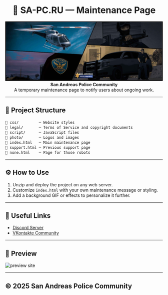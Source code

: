 
<h1 align="center">🚧 SA-PC.RU — Maintenance Page</h1>

<p align="center">
  <img src="photo/sapclogo2.png" alt="SAPC Logo" width="800"><br>
  <strong>San Andreas Police Community</strong><br>
  A temporary maintenance page to notify users about ongoing work.
</p>

---

## 📁 Project Structure

```
📁 css/         — Website styles  
📁 legal/       — Terms of Service and copyright documents
📁 script/      — JavaScript files  
📁 photo/       — Logos and images  
📄 index.html   — Main maintenance page  
📄 support.html — Previous support page  
📄 none.html    — Page for those robots  
```

---

## ⚙️ How to Use

1. Unzip and deploy the project on any web server.
2. Customize `index.html` with your own maintenance message or styling.
3. Add a background GIF or effects to personalize it further.

---

## 🔗 Useful Links

- [Discord Server](https://discord.gg/uZtuPFFayF)
- [VKontakte Community](https://vk.com/sapcru)

---

## 🧊 Preview

<img src="https://i.imgur.com/bsOWvOI.png" alt="preview site">

---

## © 2025 San Andreas Police Community
